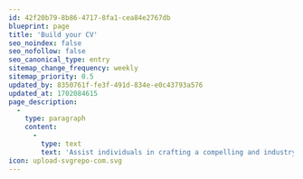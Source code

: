 ```yaml
---
id: 42f20b79-8b86-4717-8fa1-cea84e2767db
blueprint: page
title: 'Build your CV'
seo_noindex: false
seo_nofollow: false
seo_canonical_type: entry
sitemap_change_frequency: weekly
sitemap_priority: 0.5
updated_by: 8350761f-fe3f-491d-834e-e0c43793a576
updated_at: 1702084615
page_description:
  -
    type: paragraph
    content:
      -
        type: text
        text: 'Assist individuals in crafting a compelling and industry-relevant CV that highlights their skills, experience, and achievements in web development.'
icon: upload-svgrepo-com.svg
---
```

